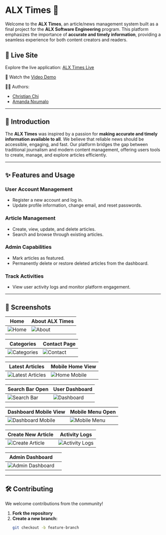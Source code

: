 # ALX Times 📰

Welcome to the **ALX Times**, an article/news management system built as a final project for the **ALX Software Engineering** program. This platform emphasizes the importance of **accurate and timely information**, providing a seamless experience for both content creators and readers. 

## 🚀 Live Site  
Explore the live application: [ALX Times Live](https://alx-times.netlify.app)  

🎥 Watch the [Video Demo](https://youtu.be/y8Ua3E1lK-s)  

👨‍💻 Authors:  
- [Christian Chi](https://github.com/chrisHalogen)
- [Amanda Nxumalo](https://github.com/mooreArrqs)  

---

## 📖 Introduction  
The **ALX Times** was inspired by a passion for **making accurate and timely information available to all**. We believe that reliable news should be accessible, engaging, and fast. Our platform bridges the gap between traditional journalism and modern content management, offering users tools to create, manage, and explore articles efficiently.

---

## ✨ Features and Usage  

### User Account Management  
- Register a new account and log in.  
- Update profile information, change email, and reset passwords.  

### Article Management  
- Create, view, update, and delete articles.  
- Search and browse through existing articles.  

### Admin Capabilities  
- Mark articles as featured.  
- Permanently delete or restore deleted articles from the dashboard.  

### Track Activities  
- View user activity logs and monitor platform engagement.

---

## 📸 Screenshots  

| **Home**                        | **About ALX Times**               |
|---------------------------------|-----------------------------------|
| ![Home](screenshots/homepage.png) | ![About](screenshots/about-alx-times.png) |  

| **Categories**                  | **Contact Page**                 |
|---------------------------------|-----------------------------------|
| ![Categories](screenshots/categories.png) | ![Contact](screenshots/contact-times.png) |  

| **Latest Articles**             | **Mobile Home View**             |
|---------------------------------|-----------------------------------|
| ![Latest Articles](screenshots/latest-articles.png) | ![Home Mobile](screenshots/home-mobile.png) |  

| **Search Bar Open**             | **User Dashboard**               |
|---------------------------------|-----------------------------------|
| ![Search Bar](screenshots/searchbar-open.png) | ![Dashboard](screenshots/user-dashboard.png) |  

| **Dashboard Mobile View**       | **Mobile Menu Open**             |
|---------------------------------|-----------------------------------|
| ![Dashboard Mobile](screenshots/mobile-dashboard.png) | ![Mobile Menu](screenshots/mobile-menu-open.png) |  

| **Create New Article**          | **Activity Logs**                |
|---------------------------------|-----------------------------------|
| ![Create Article](screenshots/create-new-article.png) | ![Activity Logs](screenshots/activity-logs.png) |  

| **Admin Dashboard**             |                                   |
|---------------------------------|-----------------------------------|
| ![Admin Dashboard](screenshots/admin-dashboard.png) |                                   |


---

## 🛠️ Contributing  
We welcome contributions from the community!  

1. **Fork the repository**  
2. **Create a new branch:**  
   ```bash
   git checkout -b feature-branch

